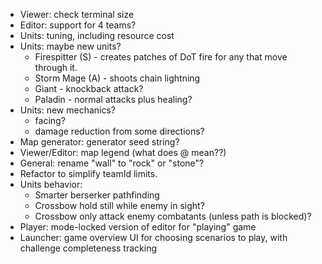 * Viewer: check terminal size
* Editor: support for 4 teams?
* Units: tuning, including resource cost
* Units: maybe new units?
    * Firespitter (S) - creates patches of DoT fire for any that move through it.
    * Storm Mage (A) - shoots chain lightning
    * Giant - knockback attack?
    * Paladin - normal attacks plus healing?
* Units: new mechanics?
    * facing?
    * damage reduction from some directions?
* Map generator: generator seed string?
* Viewer/Editor: map legend (what does @ mean??)
* General: rename "wall" to "rock" or "stone"?
* Refactor to simplify teamId limits.
* Units behavior:
    * Smarter berserker pathfinding
    * Crossbow hold still while enemy in sight?
    * Crossbow only attack enemy combatants (unless path is blocked)?
* Player: mode-locked version of editor for "playing" game
* Launcher: game overview UI for choosing scenarios to play, with challenge completeness tracking
